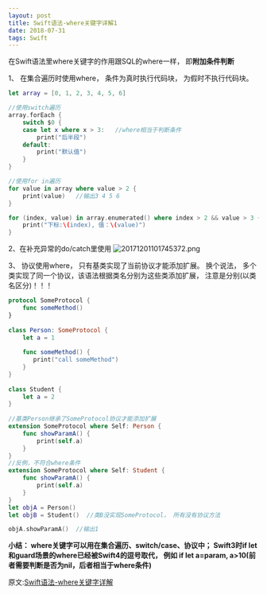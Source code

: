 ```yaml
---
layout: post
title: Swift语法-where关键字详解1
date: 2018-07-31
tags: Swift
---
```


在Swift语法里where关键字的作用跟SQL的where一样， 即**附加条件判断**

1、 在集合遍历时使用where， 条件为真时执行代码块， 为假时不执行代码块。
```swift
let array = [0, 1, 2, 3, 4, 5, 6]

//使用switch遍历
array.forEach {
    switch $0 {
    case let x where x > 3:   //where相当于判断条件
        print("后半段")
    default:
        print("默认值")
    }
}

//使用for in遍历
for value in array where value > 2 {
    print(value)   //输出3 4 5 6
}

for (index, value) in array.enumerated() where index > 2 && value > 3 {
    print("下标:\(index), 值：\(value)")
}
```

2、在补充异常的do/catch里使用
![20171201101745372.png](https://upload-images.jianshu.io/upload_images/987457-1068b01ec70f6796.png?imageMogr2/auto-orient/strip%7CimageView2/2/w/1240)

3、 协议使用where， 只有基类实现了当前协议才能添加扩展。 换个说法， 多个类实现了同一个协议，该语法根据类名分别为这些类添加扩展， 注意是分别(以类名区分)！！！
```swift
protocol SomeProtocol {
    func someMethod()
}
 
class Person: SomeProtocol {
    let a = 1
    
    func someMethod() {
       print("call someMethod")
    }
}
 
class Student {
    let a = 2
}
 
//基类Person继承了SomeProtocol协议才能添加扩展
extension SomeProtocol where Self: Person {
    func showParamA() {
        print(self.a)
    }
}
//反例，不符合where条件
extension SomeProtocol where Self: Student {
    func showParamA() {
        print(self.a)
    }
}
let objA = Person()
let objB = Student()  //类B没实现SomeProtocol， 所有没有协议方法

objA.showParamA()  //输出1
```
**小结： where关键字可以用在集合遍历、switch/case、协议中； Swift3时if let和guard场景的where已经被Swift4的逗号取代， 例如 if let a=param, a>10(前者需要判断是否为nil，后者相当于where条件)**

原文:[Swift语法-where关键字详解](https://blog.csdn.net/brycegao321/article/details/78683676)
